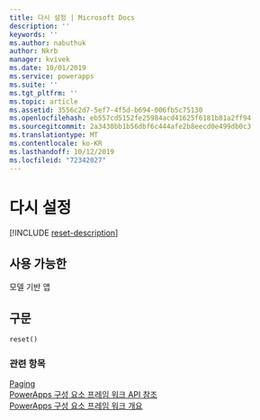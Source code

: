 ```yaml
---
title: 다시 설정 | Microsoft Docs
description: ''
keywords: ''
ms.author: nabuthuk
author: Nkrb
manager: kvivek
ms.date: 10/01/2019
ms.service: powerapps
ms.suite: ''
ms.tgt_pltfrm: ''
ms.topic: article
ms.assetid: 3556c2d7-5ef7-4f5d-b694-006fb5c75130
ms.openlocfilehash: eb557cd5152fe25984acd41625f6181b81a2ff94
ms.sourcegitcommit: 2a3430bb1b56dbf6c444afe2b8eecd0e499db0c3
ms.translationtype: MT
ms.contentlocale: ko-KR
ms.lasthandoff: 10/12/2019
ms.locfileid: "72342027"
---
```

# <a name="reset"></a>다시 설정

[!INCLUDE [reset-description](includes/reset-description.md)]

## <a name="available-for"></a>사용 가능한 

모델 기반 앱

## <a name="syntax"></a>구문

`reset()`


### <a name="related-topics"></a>관련 항목

[Paging](../paging.md)<br/>
[PowerApps 구성 요소 프레임 워크 API 참조](../../reference/index.md)<br/>
[PowerApps 구성 요소 프레임 워크 개요](../../overview.md)